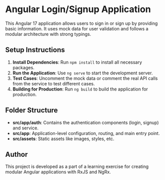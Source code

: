 # Angular Login/Signup Application

This Angular 17 application allows users to sign in or sign up by providing basic information. It uses mock data for user validation and follows a modular architecture with strong typings.

## Setup Instructions

1. **Install Dependencies**: Run `npm install` to install all necessary packages.
2. **Run the Application**: Use `ng serve` to start the development server.
3. **Test Cases**: Uncomment the mock data or comment the real API calls from the service to test different cases.
4. **Building for Production**: Run `ng build` to build the application for production.

## Folder Structure

- **src/app/auth**: Contains the authentication components (login, signup) and service.
- **src/app**: Application-level configuration, routing, and main entry point.
- **src/assets**: Static assets like images, styles, etc.

## Author

This project is developed as a part of a learning exercise for creating modular Angular applications with RxJS and NgRx.
